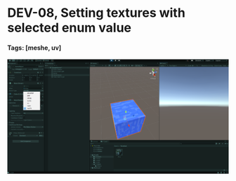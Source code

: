 # DEV-08, Setting textures with selected enum value
#### Tags: [meshe, uv]

![](../images/DEV-08/DEV-08-A.png)